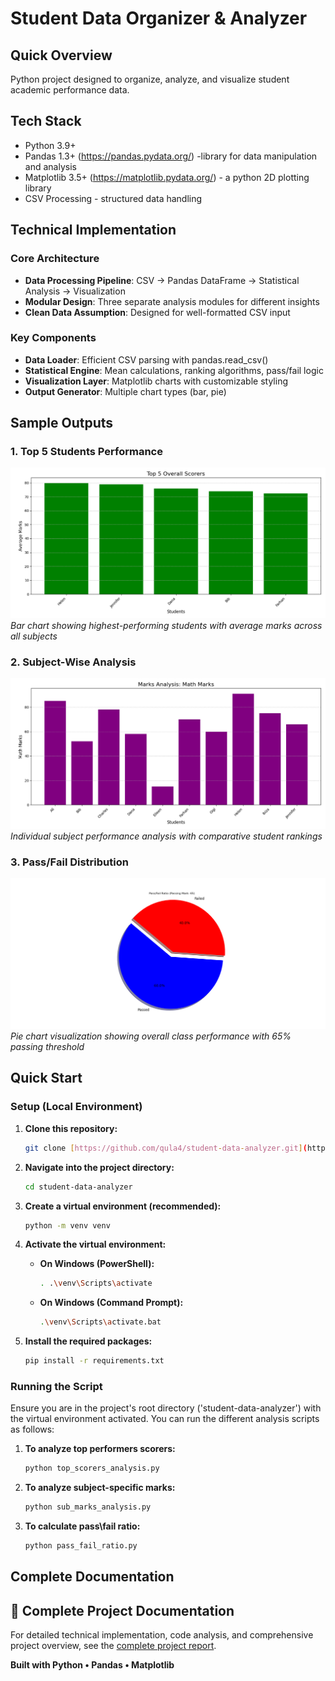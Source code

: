 # Student Data Organizer & Analyzer

## Quick Overview
Python project designed to organize, analyze, and visualize student academic performance data.


## Tech Stack
* Python 3.9+
* Pandas 1.3+ (https://pandas.pydata.org/) -library for data manipulation and analysis
* Matplotlib 3.5+ (https://matplotlib.pydata.org/) - a python 2D plotting library
* CSV Processing - structured data handling

## Technical Implementation
  
### Core Architecture
- **Data Processing Pipeline**: CSV → Pandas DataFrame → Statistical Analysis → Visualization
- **Modular Design**: Three separate analysis modules for different insights
- **Clean Data Assumption**: Designed for well-formatted CSV input

### Key Components
- **Data Loader**: Efficient CSV parsing with pandas.read_csv()
- **Statistical Engine**: Mean calculations, ranking algorithms, pass/fail logic
- **Visualization Layer**: Matplotlib charts with customizable styling
- **Output Generator**: Multiple chart types (bar, pie)


## Sample Outputs

### 1. Top 5 Students Performance
![Top Students Chart](./images/top_students.png)
*Bar chart showing highest-performing students with average marks across all subjects*

### 2. Subject-Wise Analysis  
![Math Analysis](./images/math_analysis.png)
*Individual subject performance analysis with comparative student rankings*

### 3. Pass/Fail Distribution
![Pass Fail Ratio](./images/pass_fail_pie.png)
*Pie chart visualization showing overall class performance with 65% passing threshold*



## Quick Start

### Setup (Local Environment)
1. **Clone this repository:**
    ```bash
    git clone [https://github.com/qula4/student-data-analyzer.git](https://github.com/qula4/student-data-analyzer.git)
    ```

2. **Navigate into the project directory:**
    ```bash
    cd student-data-analyzer
    ```
3. **Create a virtual environment (recommended):**
    ```bash
    python -m venv venv
    ```
4. **Activate the virtual environment:**
    * **On Windows (PowerShell):**
        ```bash
        . .\venv\Scripts\activate
        ```
    * **On Windows (Command Prompt):**
        ```bash
        .\venv\Scripts\activate.bat
        ```
5. **Install the required packages:**
    ```bash
    pip install -r requirements.txt
    ```

### Running the Script
  Ensure you are in the project's root directory ('student-data-analyzer') with the virtual environment activated.
You can run the different analysis scripts as follows:
1. **To analyze top performers scorers:**
    ```bash
    python top_scorers_analysis.py 
    ```
2. **To analyze subject-specific marks:**
     ```bash
    python sub_marks_analysis.py 
    ```
3. **To calculate pass\fail ratio:**
      ```bash
    python pass_fail_ratio.py 
    ```

## Complete Documentation


## 📄 Complete Project Documentation
For detailed technical implementation, code analysis, and comprehensive project overview, see the [complete project report](./student_data_analyzer.pdf).


**Built with Python • Pandas • Matplotlib**
